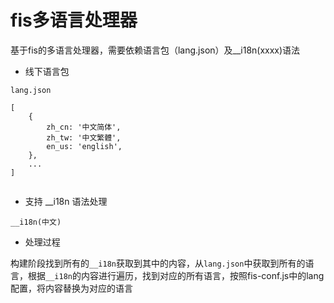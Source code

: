 # fis多语言处理器

基于fis的多语言处理器，需要依赖语言包（lang.json）及__i18n(xxxx)语法


- 线下语言包

````
lang.json

[
    {
        zh_cn: '中文简体',
        zh_tw: '中文繁體',
        en_us: 'english',
    },
    ...
]


````


- 支持 __i18n 语法处理

````
__i18n(中文)

````


- 处理过程

构建阶段找到所有的`__i18n`获取到其中的内容，从`lang.json`中获取到所有的语言，根据`__i18n`的内容进行遍历，找到对应的所有语言，按照fis-conf.js中的lang配置，将内容替换为对应的语言
